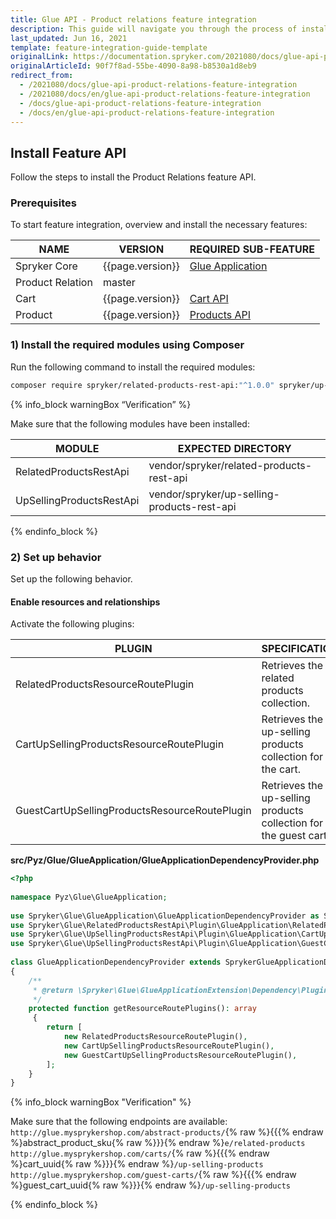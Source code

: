 ```yaml
---
title: Glue API - Product relations feature integration
description: This guide will navigate you through the process of installing and configuring the Product Relations feature in Spryker OS.
last_updated: Jun 16, 2021
template: feature-integration-guide-template
originalLink: https://documentation.spryker.com/2021080/docs/glue-api-product-relations-feature-integration
originalArticleId: 90f7f8ad-55be-4090-8a98-b8530a1d8eb9
redirect_from:
  - /2021080/docs/glue-api-product-relations-feature-integration
  - /2021080/docs/en/glue-api-product-relations-feature-integration
  - /docs/glue-api-product-relations-feature-integration
  - /docs/en/glue-api-product-relations-feature-integration
---
```


## Install Feature API
Follow the steps to install the Product Relations feature API.

### Prerequisites

To start feature integration, overview and install the necessary features:

| NAME | VERSION | REQUIRED  SUB-FEATURE|
|---|---|---|
|Spryker Core| {{page.version}} |[Glue Application](/docs/scos/dev/feature-integration-guides/{{page.version}}/glue-api/glue-api-glue-application-feature-integration.html)|
|Product Relation|master||
|Cart| {{page.version}}| [Cart API](/docs/scos/dev/feature-integration-guides/{{page.version}}/glue-api/glue-api-cart-feature-integration.html) ||
Product| {{page.version}} |[Products API](/docs/scos/dev/feature-integration-guides/{{page.version}}/glue-api/glue-api-product-feature-integration.html)|

### 1) Install the required modules using Composer

Run the following command to install the required modules:

```bash
composer require spryker/related-products-rest-api:"^1.0.0" spryker/up-selling-products-rest-api:"^1.0.0" --update-with-dependencies
```
{% info_block warningBox “Verification” %}

Make sure that the following modules have been installed:
    
| MODULE | EXPECTED DIRECTORY |
|---|---|
|RelatedProductsRestApi|vendor/spryker/related-products-rest-api|
|UpSellingProductsRestApi|vendor/spryker/up-selling-products-rest-api|

{% endinfo_block %}


### 2) Set up behavior

Set up the following behavior.

#### Enable resources and relationships

Activate the following plugins:

| PLUGIN | SPECIFICATION | PREREQUISITES | NAMESPACE |
|---|---|---|---|
|RelatedProductsResourceRoutePlugin|Retrieves the related products collection.|None|Spryker\Glue\RelatedProductsRestApi\Plugin\GlueApplication|
|CartUpSellingProductsResourceRoutePlugin|Retrieves the up-selling products collection for the cart.|None|`Spryker\Glue\UpSellingProductsRestApi\Plugin\GlueApplication|
|GuestCartUpSellingProductsResourceRoutePlugin|Retrieves the up-selling products collection for the guest cart.|None|Spryker\Glue\UpSellingProductsRestApi\Plugin\GlueApplication|


**src/Pyz/Glue/GlueApplication/GlueApplicationDependencyProvider.php**

```php
<?php
 
namespace Pyz\Glue\GlueApplication;
 
use Spryker\Glue\GlueApplication\GlueApplicationDependencyProvider as SprykerGlueApplicationDependencyProvider;
use Spryker\Glue\RelatedProductsRestApi\Plugin\GlueApplication\RelatedProductsResourceRoutePlugin;
use Spryker\Glue\UpSellingProductsRestApi\Plugin\GlueApplication\CartUpSellingProductsResourceRoutePlugin;
use Spryker\Glue\UpSellingProductsRestApi\Plugin\GlueApplication\GuestCartUpSellingProductsResourceRoutePlugin;
 
class GlueApplicationDependencyProvider extends SprykerGlueApplicationDependencyProvider
{
    /**
     * @return \Spryker\Glue\GlueApplicationExtension\Dependency\Plugin\ResourceRoutePluginInterface[]
     */
    protected function getResourceRoutePlugins(): array
     {
        return [
            new RelatedProductsResourceRoutePlugin(),
            new CartUpSellingProductsResourceRoutePlugin(),
            new GuestCartUpSellingProductsResourceRoutePlugin(),
        ];
    }
}
```

{% info_block warningBox "Verification" %}

Make sure that the following endpoints are available:
`http://glue.mysprykershop.com/abstract-products/`{% raw %}{{{% endraw %}abstract_product_sku{% raw %}}}{% endraw %}`e/related-products`
`http://glue.mysprykershop.com/carts/`{% raw %}{{{% endraw %}cart_uuid{% raw %}}}{% endraw %}`/up-selling-products`
`http://glue.mysprykershop.com/guest-carts/`{% raw %}{{{% endraw %}guest_cart_uuid{% raw %}}}{% endraw %}`/up-selling-products`

{% endinfo_block %}

